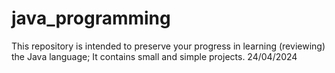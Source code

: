 # java_programming

This repository is intended to preserve your progress in learning (reviewing) the Java language; It contains small and simple projects.
24/04/2024
